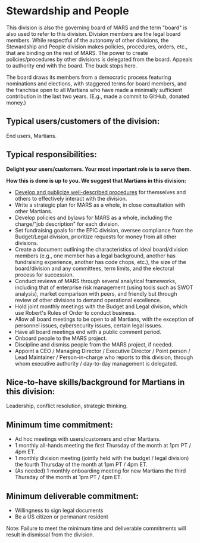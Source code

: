 # Stewardship and People
This division is also the governing board of MARS and the term "board" is also used to refer to this division. Division members are the legal board members. While respectful of the autonomy of other divisions, the Stewardship and People division makes policies, procedures, orders, etc., that are binding on the rest of MARS. The power to create policies/procedures by other divisions is delegated from the board. Appeals to authority end with the board. The buck stops here.

The board draws its members from a democratic process featuring nominations and elections, with staggered terms for board members, and the franchise open to all Martians who have made a minimally sufficient contribution in the last two years. (E.g., made a commit to GitHub, donated money.)

## Typical users/customers of the division:
End users, Martians.

## Typical responsibilities:

**Delight your users/customers. Your most important role is to serve them.**

**How this is done is up to you. We suggest that Martians in this division:**
- [Develop and publicize well-described procedures](./procedures.md) for themselves and others to effectively interact with the division.
- Write a strategic plan for MARS as a whole, in close consultation with other Martians.
- Develop policies and bylaws for MARS as a whole, including the charge/"job description" for each division.
- Set fundraising goals for the EPIC division, oversee compliance from the Budget/Legal division, prioritize requests for money from all other divisions.
- Create a document outlining the characteristics of ideal board/division members (e.g., one member has a legal background, another has fundraising experience, another has code chops, etc.), the size of the board/division and any committees, term limits, and the electoral process for succession.
- Conduct reviews of MARS through several analytical frameworks, including that of enterprise risk management (using tools such as SWOT analysis), market comparison with peers, and friendly but through review of other divisions to demand operational excellence.
- Hold joint monthly meetings with the Budget and Legal division, which use Robert's Rules of Order to conduct business.
- Allow all board meetings to be open to all Martians, with the exception of personnel issues, cybersecurity issues, certain legal issues. 
- Have all board meetings end with a public comment period.
- Onboard people to the MARS project.
- Discipline and dismiss people from the MARS project, if needed.
- Appoint a CEO / Managing Director / Executive Director / Point person / Lead Maintainer / Person-in-charge who reports to this division, through whom executive authority / day-to-day management is delegated.

## Nice-to-have skills/background for Martians in this division:
Leadership, conflict resolution, strategic thinking.

## Minimum time commitment:
- Ad hoc meetings with users/customers and other Martians.
- 1 monthly all-hands meeting the first Thursday of the month at 1pm PT / 4pm ET.
- 1 monthly division meeting (jointly held with the budget / legal division) the fourth Thursday of the month at 1pm PT / 4pm ET.
- (As needed) 1 monthly onboarding meeting for new Martians the third Thursday of the month at 1pm PT / 4pm ET.

## Minimum deliverable commitment:
- Willingness to sign legal documents
- Be a US citizen or permanant resident

Note: Failure to meet the minimum time and deliverable commitments will result in dismissal from the division.